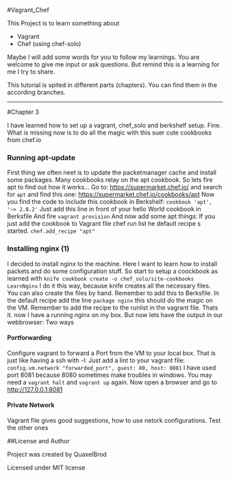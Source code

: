 #Vagrant_Chef

This Project is to learn something about
- Vagrant
- Chef (using chef-solo)

Maybe I will add some words for you to follow my learnings. You are welcome to give me input or ask questions.
But remind this is a learning for me I try to share.

This tutorial is spited in different parts (chapters). You can find them in the according branches.
 
---

#Chapter 3

I have learned how to set up a vagrant, chef_solo and berkshelf setup. Fine. What is missing now is to do all the magic 
with this suer cute cookbooks from chef.io

### Running apt-update
First thing we often neet is to update the packetmanager cache and install some packages. Many cookbooks relay on the 
apt cookbook. So lets fire apt to find out how it works...
Go to: https://supermarket.chef.io/ and search for `apt` and find this one: https://supermarket.chef.io/cookbooks/apt
Now you find the code to include this cookbook in Berkshelf:
`cookbook 'apt', '~> 2.8.2'`
Just add this line in front of your hello World cookbook in Berksfile
And fire `vagrant provision`
And now add some apt things:
If you just add the cookbook to Vagrant file chef run list he default recipe s started.
`chef.add_recipe "apt"`

### Installing nginx (1)
I decided to install nginx to the machine. Here I want to learn how to install packets and do some configuration stuff.
So start to setup a coockbook as learned with `knife cookbook create -o chef_solo/site-cookbooks LearnNginx`
I do it this way, because knife creates all the necessary files. You can also create the files by hand.
Remember to add this to Berksfile. 
In the default recipe add the line `package nginx` this should do the magic on the VM. Remember to add the recipe to the 
runlist in the vagrant file.
Thats it. now I have a running nginx on my box. But now lets have the output in our webbrowser:
Two ways

#### Portforwarding
Configure vagrant to forward a Port from the VM to your local box. That is just like having a ssh with -l:
Just add a lint to your vagrant file: `config.vm.network "forwarded_port", guest: 80, host: 8081`
I have used port 8081 because 8080 sometimes make troubles in windows. You may need a `vagrant halt` and `vagrant up` 
again.
Now open a browser and go to http://127.0.0.1:8081 

#### Private Network
Vagrant file gives good suggestions, how to use netork configurations. Test the other ones



 
##License and Author

Project was created by QuaxelBrod

Licensed under MIT license
